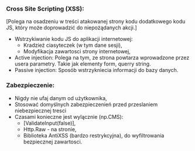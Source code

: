 ﻿### Cross Site Scripting (XSS):
[Polega na osadzeniu w treści atakowanej strony kodu dodatkowego kodu JS, 
który może doprowadzić do niepożądanych akcji.] 
* Wstrzykiwanie kodu JS do aplikacji internetowej:
	* Kradzież ciasyteczek (w tym dane sesji),
	* Modyfikacja zawartosci strony internetowej,
* Active injection: Polega na tym, ze strona powtarza wprowadzone przez usera parametry. Takie jak elementy form, querry string.
* Passive injection: Sposób wstrzykniecia informacji do bazy danych.

### Zabezpieczenie:
* Nigdy nie ufaj danym od użytkownika,
* Stosować domyślnych zabezpieczenień przed przeslaniem niebezpiecznej tresci
* Czasami konieczne jest wylącznie (np.CMS):
	* [ValidateInput(false)],
	* Http.Raw - na stronie,
	* Biblioteka AntiXSS (bardzo restrykcyjna), do wyfiltrowania bezpiecznej zawartosci.
	